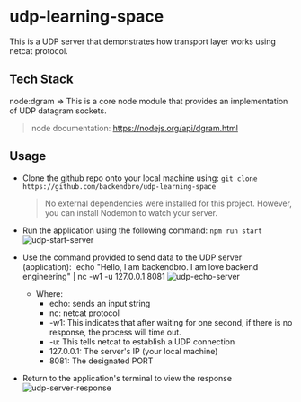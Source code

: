 # udp-learning-space
This is a UDP server that demonstrates how transport layer works using netcat protocol.

## Tech Stack 
node:dgram => This is a core node module that provides an implementation of UDP datagram sockets.
> node documentation: https://nodejs.org/api/dgram.html

## Usage 
- Clone the github repo onto your local machine using: `git clone https://github.com/backendbro/udp-learning-space`
  > No external dependencies were installed for this project. However, you can install Nodemon to watch your server.
- Run the application using the following command: `npm run start`
  ![udp-start-server](https://github.com/backendbro/udp-learning-space/assets/85031254/23fd151f-a738-480f-9589-961641257e0b)
- Use the command provided to send data to the UDP server (application): `echo "Hello, I am backendbro. I am love backend engineering" | nc -w1 -u 127.0.0.1 8081
  ![udp-echo-server](https://github.com/backendbro/udp-learning-space/assets/85031254/cf043f0c-e378-4384-bf22-3fff2e0fff9d)
  - Where:
      - echo: sends an input string
      - nc: netcat protocol
      - -w1: This indicates that after waiting for one second, if there is no response, the process will time out.
      - -u: This tells netcat to establish a UDP connection
      - 127.0.0.1: The server's IP (your local machine)
      - 8081: The designated PORT

- Return to the application's terminal to view the response
  ![udp-server-response](https://github.com/backendbro/udp-learning-space/assets/85031254/9b1b13c3-81b9-4e80-94c5-4c251d860a25)
